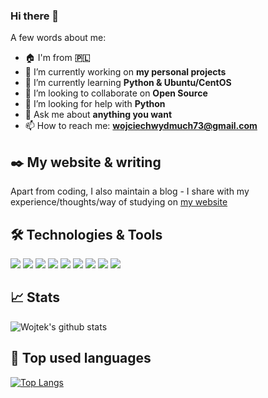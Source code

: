 ### Hi there 👋
A few words about me:
- :house: I'm from **:poland:**
- 🔭 I’m currently working on **my personal projects**
- 🌱 I’m currently learning **Python & Ubuntu/CentOS**
- 👯 I’m looking to collaborate on **Open Source**
- 🤔 I’m looking for help with **Python**
- 💬 Ask me about **anything you want**
- 📫 How to reach me: **wojciechwydmuch73@gmail.com**

## :black_nib: My website & writing
Apart from coding, I also maintain a blog - I share with my experience/thoughts/way of studying on [my website](http://www.wojciechwydmuch.com)

## :hammer_and_wrench: Technologies & Tools 
![](https://img.shields.io/badge/OS-CentOS-informational?style=flat&color=2bbc8a)
![](https://img.shields.io/badge/Editor-PyCharm-informational?style=flat&color=2bbc8a)
![](https://img.shields.io/badge/Editor-SublimeText-informational?style=flat&color=2bbc8a)
![](https://img.shields.io/badge/Code-Python3.7-informational?style=flat&color=2bbc8a)
![](https://img.shields.io/badge/Tool-Git-informational?style=flat&color=2bbc8a)
![](https://img.shields.io/badge/Tool-Docker-informational?style=flat&color=2bbc8a)
![](https://img.shields.io/badge/Tool-UnitTesting-informational?style=flat&color=2bbc8a)
![](https://img.shields.io/badge/Communication-Discord-informational?style=flat&color=2bbc8a)
![](https://img.shields.io/badge/Database-SQL-informational?style=flat&color=2bbc8a)

## :chart_with_upwards_trend: Stats
![Wojtek's github stats](https://github-readme-stats.vercel.app/api?username=wojtekw0703&show_icons=true&theme=tokyonight)

## :pushpin: Top used languages
[![Top Langs](https://github-readme-stats.vercel.app/api/top-langs/?username=wojtekw0703&theme=blue-green)](htps://github.com/wojtekw0703/github-readme-stats)







